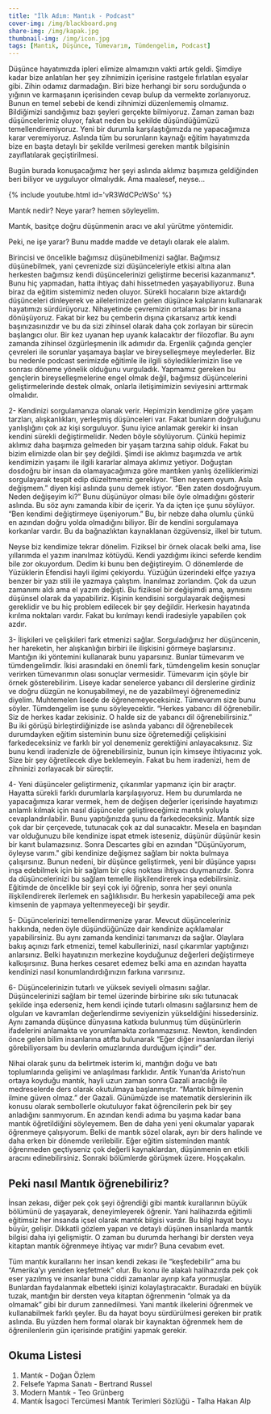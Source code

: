 ```yaml
---
title: "İlk Adım: Mantık - Podcast"
cover-img: /img/blackboard.png
share-img: /img/kapak.jpg
thumbnail-img: /img/icon.jpg
tags: [Mantık, Düşünce, Tümevarım, Tümdengelim, Podcast]
---
```



Düşünce hayatımızda ipleri elimize almamızın vakti artık geldi. Şimdiye kadar bize anlatılan her şey zihnimizin içerisine rastgele fırlatılan eşyalar gibi. Zihin odamız darmadağın. Biri bize herhangi bir soru sorduğunda o yığının ve karmaşanın içerisinden cevap bulup da vermekte zorlanıyoruz. Bunun en temel sebebi de kendi zihnimizi düzenlememiş olmamız. Bildiğimizi sandığımız bazı şeyleri gerçekte bilmiyoruz. Zaman zaman bazı düşüncelerimiz oluyor, fakat neden bu şekilde düşündüğümüzü temellendiremiyoruz. Yeni bir durumla karşılaştığımızda ne yapacağımıza karar veremiyoruz. Aslında tüm bu sorunların kaynağı eğitim hayatımızda bize en başta detaylı bir şekilde verilmesi gereken mantık bilgisinin zayıflatılarak geçiştirilmesi. 

Bugün burada konuşacağımız her şeyi aslında aklımız başımıza geldiğinden beri biliyor ve uyguluyor olmalıydık. Ama maalesef, neyse...

{% include youtube.html id='vR3WdCPcWSo' %}

Mantık nedir? Neye yarar? hemen söyleyelim. 

Mantık, basitçe doğru düşünmenin aracı ve akıl yürütme yöntemidir.

Peki, ne işe yarar? Bunu madde madde ve detaylı olarak ele alalım. 

Birincisi ve öncelikle bağımsız düşünebilmenizi sağlar.
Bağımsız düşünebilmek, yani çevrenizde sizi düşünceleriyle etkisi altına alan herkesten bağımsız kendi düşüncelerinizi geliştirme becerisi kazanmanız*. Bunu hiç yapmadan, hatta ihtiyaç dahi hissetmeden yaşayabiliyoruz. Buna biraz da eğitim sistemimiz neden oluyor. Sürekli hocaların bize aktardığı düşünceleri dinleyerek ve ailelerimizden gelen düşünce kalıplarını kullanarak hayatımızı sürdürüyoruz. Nihayetinde çevremizin ortalaması bir insana dönüşüyoruz. Fakat bir kez bu çemberin dışına çıkarsanız artık kendi başınızasınızdır ve bu da sizi zihinsel olarak daha çok zorlayan bir sürecin başlangıcı olur. Bir kez uyanan hep uyanık kalacaktır der filozoflar. Bu aynı zamanda zihinsel özgürleşmenin ilk adımıdır da. Ergenlik çağında gençler çevreleri ile sorunlar yaşamaya başlar ve bireyselleşmeye meylederler. Biz bu nedenle podcast serimizde eğitimle ile ilgili söylediklerimizin lise ve sonrası döneme yönelik olduğunu vurguladık. Yapmamız gereken bu gençlerin bireyselleşmelerine engel olmak değil, bağımsız düşüncelerini geliştirmelerinde destek olmak, onlarla iletişimimizin seviyesini arttırmak olmalıdır.


2- Kendinizi sorgulamanıza olanak verir.
Hepimizin kendimize göre yaşam tarzları, alışkanlıkları, yerleşmiş düşünceleri var. Fakat bunların doğruluğunu yanlışlığını çok az kişi sorguluyor. Şunu iyice anlamak gerekir ki insan kendini sürekli değiştirmelidir. Neden böyle söylüyorum. Çünkü hepimiz aklımız daha başımıza gelmeden bir yaşam tarzına sahip olduk. Fakat bu bizim elimizde olan bir şey değildi. Şimdi ise aklımız başımızda ve artık kendimizin yaşamı ile ilgili kararlar almaya aklımız yetiyor. Doğuştan dosdoğru bir insan da olamayacağımıza göre mantıken yanlış özelliklerimizi sorgulayarak tespit edip düzeltmemiz gerekiyor. “Ben neysem oyum. Asla değişmem.” diyen kişi aslında şunu demek istiyor. “Ben zaten dosdoğruyum. Neden değişeyim ki?” Bunu düşünüyor olması bile öyle olmadığını gösterir aslında. Bu söz aynı zamanda kibir de içerir. Ya da içten içe şunu söylüyor. “Ben kendimi değiştirmeye üşeniyorum.” Bu, bir nebze daha olumlu çünkü en azından doğru yolda olmadığını biliyor. Bir de kendini sorgulamaya korkanlar vardır. Bu da bağnazlıktan kaynaklanan özgüvensiz, ilkel bir tutum. 

Neyse biz kendimize tekrar dönelim. Fiziksel bir örnek olacak belki ama, lise yıllarımda el yazım inanılmaz kötüydü. Kendi yazdığımı ikinci seferde kendim bile zor okuyordum. Dedim ki bunu ben değiştireyim. O dönemlerde de Yüzüklerin Efendisi hayli ilgimi çekiyordu. Yüzüğün üzerindeki elfçe yazıya benzer bir yazı stili ile yazmaya çalıştım. İnanılmaz zorlandım. Çok da uzun zamanımı aldı ama el yazım değişti. Bu fiziksel bir değişimdi ama, aynısını düşünsel olarak da yapabiliriz. Kişinin kendisini sorgulayarak değişmesi gereklidir ve bu hiç problem edilecek bir şey değildir. Herkesin hayatında kırılma noktaları vardır. Fakat bu kırılmayı kendi iradesiyle yapabilen çok azdır.


3- İlişkileri ve çelişkileri fark etmenizi sağlar. Sorguladığınız her düşüncenin, her hareketin, her alışkanlığın birbiri ile ilişkisini görmeye başlarsınız. Mantığın iki yöntemini kullanarak bunu yaparsınız. Bunlar tümevarım ve tümdengelimdir. İkisi arasındaki en önemli fark, tümdengelim kesin sonuçlar verirken tümevarımın olası sonuçlar vermesidir. Tümevarım için şöyle bir örnek gösterebilirim. Liseye kadar senelerce yabancı dil derslerine girdiniz ve doğru düzgün ne konuşabilmeyi, ne de yazabilmeyi öğrenemediniz diyelim. Muhtemelen lisede de öğrenemeyeceksiniz. Tümevarım size bunu söyler. Tümdengelim ise şunu söyleyecektir. “Herkes yabancı dil öğrenebilir. Siz de herkes kadar zekisiniz. O halde siz de yabancı dil öğrenebilirsiniz.” Bu iki görüşü birleştirdiğinizde ise aslında yabancı dil öğrenebilecek durumdayken eğitim sisteminin bunu size öğretemediği çelişkisini farkedeceksiniz ve farklı bir yol denemeniz gerektiğini anlayacaksınız. Siz bunu kendi iradenizle de öğrenebilirsiniz, bunun için kimseye ihtiyacınız yok. Size bir şey öğretilecek diye beklemeyin. Fakat bu hem iradenizi, hem de zihninizi zorlayacak bir süreçtir.


4- Yeni düşünceler geliştirmeniz, çıkarımlar yapmanız için bir araçtır. Hayatta sürekli farklı durumlarla karşılaşıyoruz. Hem bu durumlarda ne yapacağımıza karar vermek, hem de değişen değerler içerisinde hayatımızı anlamlı kılmak için nasıl düşünceler geliştireceğimiz mantık yoluyla cevaplandırılabilir. Bunu yaptığınızda şunu da farkedeceksiniz. Mantık size çok dar bir çerçevede, tutunacak çok az dal sunacaktır. Mesela en başından var olduğunuzu bile kendinize ispat etmek isteseniz, düşünür düşünür kesin bir kanıt bulamazsınız. Sonra Descartes gibi en azından "Düşünüyorum, öyleyse varım." gibi kendinize değişmez sağlam bir nokta bulmaya çalışırsınız. Bunun nedeni, bir düşünce geliştirmek, yeni bir düşünce yapısı inşa edebilmek için bir sağlam bir çıkış noktası ihtiyacı duymanızdır. Sonra da düşüncelerinizi bu sağlam temelle ilişkilendirerek inşa edebilirsiniz. Eğitimde de öncelikle bir şeyi çok iyi öğrenip, sonra her şeyi onunla ilişkilendirerek ilerlemek en sağlıklısıdır.  Bu herkesin yapabileceği ama pek kimsenin de yapmaya yeltenmeyeceği bir şeydir. 

5- Düşüncelerinizi temellendirmenize yarar. Mevcut düşünceleriniz hakkında, neden öyle düşündüğünüze dair kendinize açıklamalar yapabilirsiniz. Bu aynı zamanda kendinizi tanımanızı da sağlar. Olaylara bakış açınızı fark etmenizi, temel kabullerinizi, nasıl çıkarımlar yaptığınızı anlarsınız. Belki hayatınızın merkezine koyduğunuz değerleri değiştirmeye kalkışırsınız. Buna herkes cesaret edemez belki ama en azından hayatta kendinizi nasıl konumlandırdığınızın farkına varırsınız.


6- Düşüncelerinizin tutarlı ve yüksek seviyeli olmasını sağlar. Düşüncelerinizi sağlam bir temel üzerinde birbirine sıkı sıkı tutunacak şekilde inşa ederseniz, hem kendi içinde tutarlı olmasını sağlarsınız hem de olguları ve kavramları değerlendirme seviyenizin yükseldiğini hissedersiniz. Aynı zamanda düşünce dünyasına katkıda bulunmuş tüm düşünürlerin ifadelerini anlamakta ve yorumlamakta zorlanmazsınız. Newton, kendinden önce gelen bilim insanlarına atıfta bulunarak “Eğer diğer insanlardan ileriyi görebiliyorsam bu devlerin omuzlarında durduğum içindir” der.

Nihai olarak şunu da belirtmek isterim ki, mantığın doğu ve batı toplumlarında gelişimi ve anlaşılması farklıdır. Antik Yunan’da Aristo’nun ortaya koyduğu mantık, hayli uzun zaman sonra Gazali aracılığı ile medreselerde ders olarak okutulmaya başlanmıştır. “Mantık bilmeyenin ilmine güven olmaz.” der Gazali. Günümüzde ise matematik derslerinin ilk konusu olarak sembollerle okutuluyor fakat öğrencilerin pek bir şey anladığını sanmıyorum. En azından kendi adıma bu yaşıma kadar bana mantık öğretildiğini söyleyemem. Ben de daha yeni yeni okumalar yaparak öğrenmeye çalışıyorum. Belki de mantık sözel olarak, ayrı bir ders halinde ve daha erken bir dönemde verilebilir. Eğer eğitim sisteminden mantık öğrenmeden geçtiyseniz çok değerli kaynaklardan, düşünmenin en etkili aracını edinebilirsiniz. Sonraki bölümlerde görüşmek üzere. Hoşçakalın.

## Peki nasıl Mantık öğrenebiliriz?

İnsan zekası, diğer pek çok şeyi öğrendiği gibi mantık kurallarının büyük bölümünü de yaşayarak, deneyimleyerek öğrenir. Yani halihazırda eğitimli eğitimsiz her insanda içsel olarak mantık bilgisi vardır. Bu bilgi hayat boyu büyür, gelişir. Dikkatli gözlem yapan ve detaylı düşünen insanlarda mantık bilgisi daha iyi gelişmiştir. O zaman bu durumda herhangi bir dersten veya kitaptan mantık öğrenmeye ihtiyaç var mıdır? Buna cevabım evet.

Tüm mantık kurallarını her insan kendi zekası ile “keşfedebilir” ama bu “Amerika’yı yeniden keşfetmek" olur. Bu konu ile alakalı halihazırda pek çok eser yazılmış ve insanlar buna ciddi zamanlar ayırıp kafa yormuşlar. Bunlardan faydalanmak elbetteki işinizi kolaylaştıracaktır. Buradaki en büyük tuzak, mantığın bir dersten veya kitaptan öğrenmenin “olmak ya da olmamak” gibi bir durum zannedilmesi. Yani mantık ilkelerini öğrenmek ve kullanabilmek farklı şeyler. Bu da hayat boyu sürdürülmesi gereken bir pratik aslında. Bu yüzden hem formal olarak bir kaynaktan öğrenmek hem de öğrenilenlerin gün içerisinde pratiğini yapmak gerekir. 

## Okuma Listesi 

1. Mantık - Doğan Özlem
2. Felsefe Yapma Sanatı - Bertrand Russel
3. Modern Mantık - Teo Grünberg
4. Mantık İsagoci Tercümesi Mantık Terimleri Sözlüğü - Talha Hakan Alp

